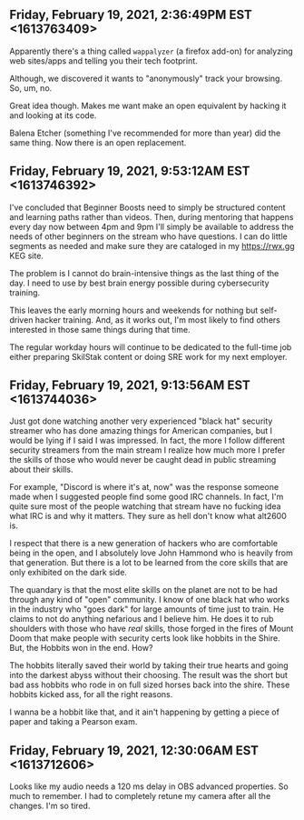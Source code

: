 ## Friday, February 19, 2021, 2:36:49PM EST <1613763409>

Apparently there's a thing called `wappalyzer` (a firefox add-on) for
analyzing web sites/apps and telling you their tech footprint.

Although, we discovered it wants to "anonymously" track your browsing.
So, um, no.

Great idea though. Makes me want make an open equivalent by hacking it
and looking at its code. 

Balena Etcher (something I've recommended for more than year) did the
same thing. Now there is an open replacement.

## Friday, February 19, 2021, 9:53:12AM EST <1613746392>

I've concluded that Beginner Boosts need to simply be structured content
and learning paths rather than videos. Then, during mentoring that
happens every day now between 4pm and 9pm I'll simply be available to
address the needs of other beginners on the stream who have questions. I
can do little segments as needed and make sure they are cataloged in my
<https://rwx.gg> KEG site.

The problem is I cannot do brain-intensive things as the last thing of
the day. I need to use by best brain energy possible during
cybersecurity training. 

This leaves the early morning hours and weekends for nothing but
self-driven hacker training. And, as it works out, I'm most likely to
find others interested in those same things during that time.

The regular workday hours will continue to be dedicated to the full-time
job either preparing SkilStak content or doing SRE work for my next
employer.

## Friday, February 19, 2021, 9:13:56AM EST <1613744036>

Just got done watching another very experienced "black hat" security
streamer who has done amazing things for American companies, but I would
be lying if I said I was impressed. In fact, the more I follow different
security streamers from the main stream I realize how much more I prefer
the skills of those who would never be caught dead in public streaming
about their skills.

For example, "Discord is where it's at, now" was the response someone
made when I suggested people find some good IRC channels. In fact, I'm
quite sure most of the people watching that stream have no fucking idea
what IRC is and why it matters. They sure as hell don't know what
alt2600 is.

I respect that there is a new generation of hackers who are comfortable
being in the open, and I absolutely love John Hammond who is heavily
from that generation. But there is a lot to be learned from the core
skills that are only exhibited on the dark side.

The quandary is that the most elite skills on the planet are not to be
had through any kind of "open" community. I know of one black hat who
works in the industry who "goes dark" for large amounts of time just to
train. He claims to not do anything nefarious and I believe him. He does
it to rub shoulders with those who have *real* skills, those forged in
the fires of Mount Doom that make people with security certs look like
hobbits in the Shire. But, the Hobbits won in the end. How?

The hobbits literally saved their world by taking their true hearts and
going into the darkest abyss without their choosing. The result was the
short but bad ass hobbits who rode in on full sized horses back into the
shire. These hobbits kicked ass, for all the right reasons.

I wanna be a hobbit like that, and it ain't happening by getting a piece
of paper and taking a Pearson exam.

## Friday, February 19, 2021, 12:30:06AM EST <1613712606>

Looks like my audio needs a 120 ms delay in OBS advanced properties. So
much to remember. I had to completely retune my camera after all the
changes. I'm so tired.

